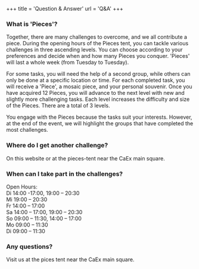 +++
title = 'Question & Answer'
url = 'Q&A'
+++

<link rel="stylesheet" href="../../customStyles.css">

<script type="text/javascript">
    document.getElementById("langSwitch").href = document.getElementById("languageLink").href;
</script>

### What is 'Pieces'?

Together, there are many challenges to overcome, and we all contribute a piece.
During the opening hours of the Pieces tent, you can tackle various challenges in three ascending levels.
You can choose according to your preferences and decide when and how many Pieces you conquer.
'Pieces' will last a whole week (from Tuesday to Tuesday).

For some tasks, you will need the help of a second group, while others can only be done at a specific location or time. For each completed task, you will receive a 'Piece', a mosaic piece, and your personal souvenir. Once you have acquired 12 Pieces, you will advance to the next level with new and slightly more challenging tasks. Each level increases the difficulty and size of the Pieces. There are a total of 3 levels.

You engage with the Pieces because the tasks suit your interests. However, at the end of the event, we will highlight the groups that have completed the most challenges.

### Where do I get another challenge?
On this website or at the pieces-tent near the CaEx main square.

### When can I take part in the challenges?
Open Hours:<br>
Di 14:00 -17:00, 19:00 – 20:30<br>
Mi 19:00 – 20:30<br>
Fr 14:00 – 17:00<br>
Sa 14:00 – 17:00, 19:00 – 20:30<br>
So 09:00 – 11:30, 14:00 – 17:00<br>
Mo 09:00 – 11:30<br>
Di 09:00 – 11:30

### Any questions?
Visit us at the pices tent near the CaEx main square.



    